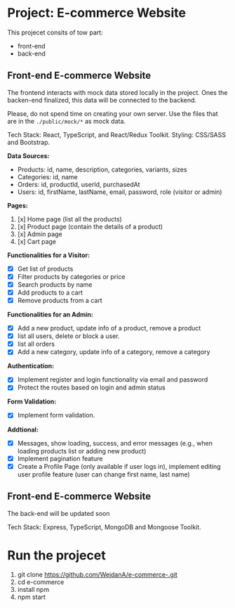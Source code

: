 # Project: E-commerce Website

This projecet consits of tow part:

- front-end
- back-end

## Front-end E-commerce Website

The frontend interacts with mock data stored locally in the project. Ones the backen-end finalized, this data will be connected to the backend.

Please, do not spend time on creating your own server. Use the files that are in the `./public/mock/*` as mock data.

Tech Stack: React, TypeScript, and React/Redux Toolkit. Styling: CSS/SASS and Bootstrap.

**Data Sources:**

- Products: id, name, description, categories, variants, sizes
- Categories: id, name
- Orders: id, productId, userId, purchasedAt
- Users: id, firstName, lastName, email, password, role (visitor or admin)

**Pages:**

1. [x] Home page (list all the products)
2. [x] Product page (contain the details of a product)
3. [x] Admin page
4. [x] Cart page

**Functionalities for a Visitor:**

- [x] Get list of products
- [x] Filter products by categories or price
- [x] Search products by name
- [x] Add products to a cart
- [x] Remove products from a cart

**Functionalities for an Admin:**

- [x] Add a new product, update info of a product, remove a product
- [x] list all users, delete or block a user.
- [x] list all orders
- [x] Add a new category, update info of a category, remove a category

**Authentication:**

- [x] Implement register and login functionality via email and password
- [x] Protect the routes based on login and admin status

**Form Validation:**

- [x] Implement form validation.

**Addtional:**

- [x] Messages, show loading, success, and error messages (e.g., when loading products list or adding new product)
- [x] Implement pagination feature
- [x] Create a Profile Page (only available if user logs in), implement editing user profile feature (user can change first name, last name)

## Front-end E-commerce Website

The back-end will be updated soon

Tech Stack: Express, TypeScript, MongoDB and Mongoose Toolkit.

# Run the projecet

1. git clone https://github.com/WejdanA/e-commerce-.git
2. cd e-commerce
3. install npm
4. npm start
